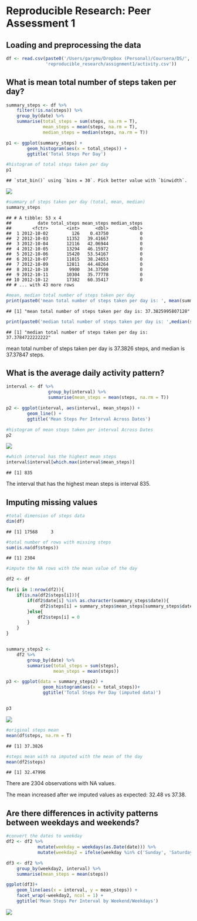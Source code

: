 # Reproducible Research: Peer Assessment 1




## Loading and preprocessing the data



```r
df <- read.csv(paste0('/Users/garymu/Dropbox (Personal)/Coursera/DS/',
               'reproducible_research/assignment1/activity.csv'))
```

## What is mean total number of steps taken per day?


```r
summary_steps <- df %>% 
    filter(!is.na(steps)) %>%
    group_by(date) %>%
    summarise(total_steps = sum(steps, na.rm = T),
              mean_steps = mean(steps, na.rm = T),
              median_steps = median(steps, na.rm = T))

p1 <- ggplot(summary_steps) + 
        geom_histogram(aes(x = total_steps)) +
        ggtitle('Total Steps Per Day')

#histogram of total steps taken per day
p1
```

```
## `stat_bin()` using `bins = 30`. Pick better value with `binwidth`.
```

![](PA1_template_files/figure-html/steps_per_day-1.png)<!-- -->

```r
#summary of steps taken per day (total, mean, median)
summary_steps
```

```
## # A tibble: 53 x 4
##          date total_steps mean_steps median_steps
##        <fctr>       <int>      <dbl>        <dbl>
##  1 2012-10-02         126    0.43750            0
##  2 2012-10-03       11352   39.41667            0
##  3 2012-10-04       12116   42.06944            0
##  4 2012-10-05       13294   46.15972            0
##  5 2012-10-06       15420   53.54167            0
##  6 2012-10-07       11015   38.24653            0
##  7 2012-10-09       12811   44.48264            0
##  8 2012-10-10        9900   34.37500            0
##  9 2012-10-11       10304   35.77778            0
## 10 2012-10-12       17382   60.35417            0
## # ... with 43 more rows
```

```r
#mean, median total number of steps taken per day
print(paste0('mean total number of steps taken per day is: ', mean(summary_steps$mean_steps, na.rm = T)))
```

```
## [1] "mean total number of steps taken per day is: 37.3825995807128"
```

```r
print(paste0('median total number of steps taken per day is: ',median(summary_steps$mean_steps, na.rm = T)))
```

```
## [1] "median total number of steps taken per day is: 37.3784722222222"
```

mean total number of steps taken per day is 37.3826 steps, and median is 37.37847 steps.

## What is the average daily activity pattern?


```r
interval <- df %>% 
                group_by(interval) %>%
                summarise(mean_steps = mean(steps, na.rm = T))

p2 <- ggplot(interval, aes(interval, mean_steps)) + 
        geom_line() +
        ggtitle('Mean Steps Per Interval Across Dates')

#histogram of mean steps taken per interval Across Dates
p2
```

![](PA1_template_files/figure-html/steps_over_5_min_interval-1.png)<!-- -->

```r
#which interval has the highest mean steps
interval$interval[which.max(interval$mean_steps)]
```

```
## [1] 835
```
The interval that has the highest mean steps is interval 835.

## Imputing missing values


```r
#total dimension of steps data
dim(df)
```

```
## [1] 17568     3
```

```r
#total number of rows with missing steps
sum(is.na(df$steps))
```

```
## [1] 2304
```

```r
#impute the NA rows with the mean value of the day

df2 <- df

for(i in 1:nrow(df2)){
    if(is.na(df2$steps[i])){
        if(df2$date[i] %in% as.character(summary_steps$date)){
             df2$steps[i] = summary_steps$mean_steps[summary_steps$date== df2$date[i]]
        }else{
            df2$steps[i] = 0
        }
    }
}


summary_steps2 <- 
    df2 %>% 
        group_by(date) %>% 
        summarise(total_steps = sum(steps),
                  mean_steps = mean(steps))

p3 <- ggplot(data = summary_steps2) + 
              geom_histogram(aes(x = total_steps))+
              ggtitle('Total Steps Per Day (imputed data)')


p3
```

![](PA1_template_files/figure-html/Imputing_missing_values-1.png)<!-- -->

```r
#original steps mean
mean(df$steps, na.rm = T)
```

```
## [1] 37.3826
```

```r
#steps mean with na imputed with the mean of the day
mean(df2$steps)
```

```
## [1] 32.47996
```
There are 2304 observations with NA values.


The mean increased after we imputed values as expected: 32.48 vs 37.38.

## Are there differences in activity patterns between weekdays and weekends?


```r
#convert the dates to weekday
df2 <- df2 %>% 
            mutate(weekday = weekdays(as.Date(date))) %>%
            mutate(weekday2 = ifelse(weekday %in% c('Sunday', 'Saturday'), 'weekend', 'weekday'))

df3 <- df2 %>%
    group_by(weekday2, interval) %>%
    summarise(mean_steps = mean(steps))

ggplot(df3)+ 
    geom_line(aes(x = interval, y = mean_steps)) + 
    facet_wrap(~weekday2, ncol = 1) +
    ggtitle('Mean Steps Per Interval by Weekend/Weekdays')
```

![](PA1_template_files/figure-html/Mean_Steps_Per_Interval_by_Weekend_Weekdays-1.png)<!-- -->

